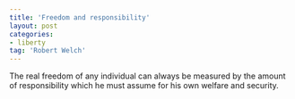 ```yaml
---
title: 'Freedom and responsibility'
layout: post
categories:
- liberty
tag: 'Robert Welch'
---
```


The real freedom of any individual can always be measured by the amount of responsibility which he must assume for his own welfare and security.